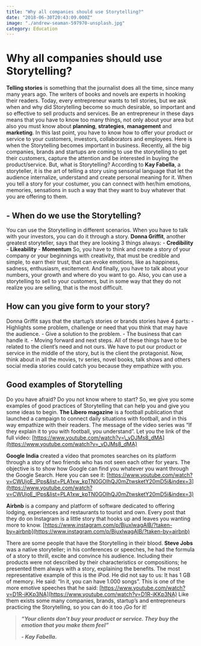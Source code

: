 ```yaml
---
title: "Why all companies should use Storytelling?"
date: "2018-06-30T20:43:09.000Z"
image: "./andrew-seaman-597970-unsplash.jpg"
category: Education
---
```


# **Why all companies should use Storytelling?**

**Telling stories** is something that the journalist does all the time, since many many years ago. The writers of books and novels are experts in hooking their readers. Today, every entrepreneur wants to tell stories, but we ask when and why did Storytelling become so much desirable, so important and so effective to sell products and services. Be an entrepreneur in these days means that you have to know too many things, not only about your area but also you must know about **planning**, **strategies**, **management** and **marketing**. In this last point, you have to know how to offer your product or service to your customers, investors, collaborators and employees. Here is when the Storytelling becomes important in business. Recently, all the big companies, brands and startups are coming to use the storytelling to get their customers, capture the attention and be interested in buying the product/service. But, what is Storytelling? According to **Kay Fabella**, a storyteller, it is the art of telling a story using sensorial language that let the audience internalize, understand and create personal meaning for it. When you tell a story for your costumer, you can connect with her/him emotions, memories, sensations in such a way that they want to buy whatever that you are offering to them.

## **\- When do we use the Storytelling?**

You can use the Storytelling in different scenarios. When you have to talk with your investors, you can do it through a story. **Donna Griffit**, another greatest storyteller, says that they are looking 3 things always: \- **Credibility** \- **Likeability** \- **Momentum** So, you have to think and create a story of your company or your beginnings with creativity, that must be credible and simple, to earn their trust, that can evoke emotions, like as happiness, sadness, enthusiasm, excitement. And finally, you have to talk about your numbers, your growth and where do you want to go. Also, you can use a storytelling to sell to your customers, but in some way that they do not realize you are selling, that is the most difficult.

## **How can you give form to your story?**

Donna Griffit says that the startup’s stories or brands stories have 4 parts: \- Highlights some problem, challenge or need that you think that may have the audience. \- Give a solution to the problem. \- The business that can handle it. \- Moving forward and next steps. All of these things have to be related to the client’s need and not ours. We have to put our product or service in the middle of the story, but is the client the protagonist. Now, think about in all the movies, tv series, novel books, talk shows and others social media stories could catch you because they empathize with you.

## **Good examples of Storytelling**

Do you have afraid? Do you not know where to start? So, we give you some examples of good practices of Storytelling that can help you and give you some ideas to begin. **The Líbero magazine** is a football publication that launched a campaign to connect daily situations with football, and in this way empathize with their readers. The message of the video series was “If they explain it to you with football, you understand”. Let you the link of the full video: [https://www.youtube.com/watch?v=\_vDJMs8_dMA](https://www.youtube.com/watch?v=_vDJMs8_dMA)

**Google** **India** created a video that promotes searches on its platform through a story of two friends who has not seen each other for years. The objective is to show how Google can find you whatever you want through the Google Search. Here you can see it: [https://www.youtube.com/watch?v=CWUjoE_lPps&list=PLA1xw_kpTN0GOIhQJ0mZtwsketY20mD5i&index=3](https://www.youtube.com/watch?v=CWUjoE_lPps&list=PLA1xw_kpTN0GOIhQJ0mZtwsketY20mD5i&index=3)

**Airbnb** is a company and platform of software dedicated to offering lodging, experiences and restaurants to tourist and own. Every post that they do on Instagram is a little story that hooks up and leaves you wanting more to know. [https://www.instagram.com/p/BjuxlwagAlB/?taken-by=airbnb](https://www.instagram.com/p/BjuxlwagAlB/?taken-by=airbnb)

There are some people that have the Storytelling in their blood. **Steve Jobs** was a native storyteller; in his conferences or speeches, he had the formula of a story to thrill, excite and convince his audience. Including their products were not described by their characteristics or compositions; he presented them always with a story, explaining the benefits. The most representative example of this is the iPod. He did not say to us: It has 1 GB of memory. He said: “In it, you can have 1.000 songs”. This is one of the more emotive speeches that he said: [https://www.youtube.com/watch?v=D1R-jKKp3NA](https://www.youtube.com/watch?v=D1R-jKKp3NA) Like them exists some many companies, brands, startup’s and entrepreneurs practicing the Storytelling, so you can do it too ¡Go for it!

> **_“Your clients don’t buy your product or service. They buy the emotion that you make them feel”_**
>
> **_\- Kay Fabella._**

